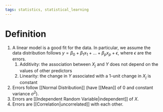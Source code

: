 ```yaml
---
tags: statistics, statistical_learning
---
```


# Definition

1) A linear model is a good fit for the data. In particular, we assume the data distribution follows $y = \beta_0 + \beta_1 x_1 + \dots + \beta_p x_p + \epsilon$, where $\epsilon$ are the errors.
	1) Additivity: the association between $X_j$ and $Y$ does not depend on the values of other predictors
	2) Linearity: the change in $Y$ associated with a 1-unit change in $X_j$ is constant
2) Errors follow [[Normal Distribution]] (have [[Mean]] of $0$ and constant variance $\sigma^2$).
3) Errors are [[Independent Random Variable|independent]] of $X$.
4) Errors are [[Correlation|uncorrelated]] with each other.

[^1]: [Introduction to Statistical Learning with Python](zotero://open-pdf/library/items/9JTAJ2JI?page=80)